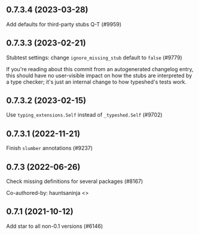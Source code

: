 ## 0.7.3.4 (2023-03-28)

Add defaults for third-party stubs Q-T (#9959)

## 0.7.3.3 (2023-02-21)

Stubtest settings: change `ignore_missing_stub` default to `false` (#9779)

If you're reading about this commit from an autogenerated changelog entry, this should have no user-visible impact on how the stubs are interpreted by a type checker; it's just an internal change to how typeshed's tests work.

## 0.7.3.2 (2023-02-15)

Use `typing_extensions.Self` instead of `_typeshed.Self` (#9702)

## 0.7.3.1 (2022-11-21)

Finish `slumber` annotations (#9237)

## 0.7.3 (2022-06-26)

Check missing definitions for several packages (#8167)

Co-authored-by: hauntsaninja <>

## 0.7.1 (2021-10-12)

Add star to all non-0.1 versions (#6146)

